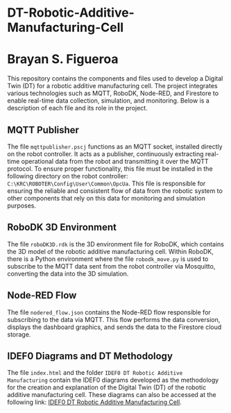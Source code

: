 # DT-Robotic-Additive-Manufacturing-Cell
# Brayan S. Figueroa

This repository contains the components and files used to develop a Digital Twin (DT) for a robotic additive manufacturing cell. The project integrates various technologies such as MQTT, RoboDK, Node-RED, and Firestore to enable real-time data collection, simulation, and monitoring. Below is a description of each file and its role in the project.

## MQTT Publisher
The file `mqttpublisher.pscj` functions as an MQTT socket, installed directly on the robot controller. It acts as a publisher, continuously extracting real-time operational data from the robot and transmitting it over the MQTT protocol. To ensure proper functionality, this file must be installed in the following directory on the robot controller:  `C:\KRC\ROBOTER\Config\User\Common\OpcUa`. This file is responsible for ensuring the reliable and consistent flow of data from the robotic system to other components that rely on this data for monitoring and simulation purposes.

## RoboDK 3D Environment
The file `roboDK3D.rdk` is the 3D environment file for RoboDK, which contains the 3D model of the robotic additive manufacturing cell. Within RoboDK, there is a Python environment where the file `robodk_move.py` is used to subscribe to the MQTT data sent from the robot controller via Mosquitto, converting the data into the 3D simulation.

## Node-RED Flow
The file `nodered_flow.json` contains the Node-RED flow responsible for subscribing to the data via MQTT. This flow performs the data conversion, displays the dashboard graphics, and sends the data to the Firestore cloud storage.

## IDEF0 Diagrams and DT Methodology
The file `index.html` and the folder `IDEF0 DT Robotic Additive Manufacturing` contain the IDEF0 diagrams developed as the methodology for the creation and explanation of the Digital Twin (DT) of the robotic additive manufacturing cell. These diagrams can also be accessed at the following link: [IDEF0 DT Robotic Additive Manufacturing Cell](https://brayanfigueroa8.github.io/DT-Robotic-Additive-Manufacturing-Cell/).


